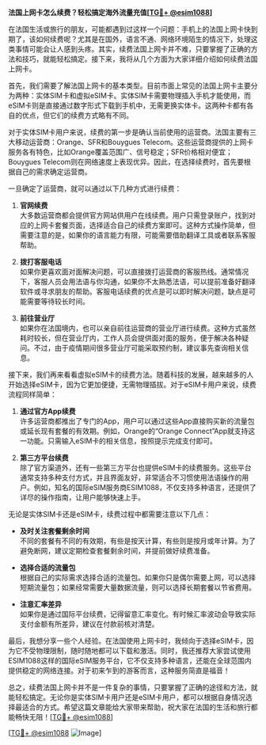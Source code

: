 **法国上网卡怎么续费？轻松搞定海外流量充值[[TG💪+ @esim1088](https://t.me/s/esim1088)]**

在法国生活或旅行的朋友，可能都遇到过这样一个问题：手机上的法国上网卡快到期了，该如何续费呢？尤其是在国外，语言不通、网络环境陌生的情况下，处理这类事情可能会让人感到头疼。其实，续费法国上网卡并不难，只要掌握了正确的方法和技巧，就能轻松搞定。接下来，我将从几个方面为大家详细介绍如何续费法国上网卡。

首先，我们需要了解法国上网卡的基本类型。目前市面上常见的法国上网卡主要分为两种：实体SIM卡和虚拟eSIM卡。实体SIM卡需要物理插入手机才能使用，而eSIM卡则是直接通过数字形式下载到手机中，无需更换实体卡。这两种卡都有各自的优点，但它们的续费方式略有不同。

对于实体SIM卡用户来说，续费的第一步是确认当前使用的运营商。法国主要有三大移动运营商：Orange、SFR和Bouygues Telecom。这些运营商提供的上网卡服务各有特色，比如Orange覆盖范围广、信号稳定；SFR价格相对便宜；Bouygues Telecom则在网络速度上表现优异。因此，在选择续费时，首先要根据自己的需求确定运营商。

一旦确定了运营商，就可以通过以下几种方式进行续费：

1. **官网续费**  
   大多数运营商都会提供官方网站供用户在线续费。用户只需登录账户，找到对应的上网卡套餐页面，选择适合自己的续费方案即可。这种方式操作简单，但需要注意的是，如果你的语言能力有限，可能需要借助翻译工具或者联系客服帮助。

2. **拨打客服电话**  
   如果你更喜欢面对面解决问题，可以直接拨打运营商的客服热线。通常情况下，客服人员会用法语与你沟通，如果你不太熟悉法语，可以提前准备好翻译软件或寻求朋友的帮助。客服电话续费的优点是可以即时解决问题，缺点是可能需要等待较长时间。

3. **前往营业厅**  
   如果你在法国境内，也可以亲自前往运营商的营业厅进行续费。这种方式虽然耗时较长，但在营业厅内，工作人员会提供面对面的服务，便于解决各种疑问。不过，由于疫情期间很多营业厅可能采取预约制，建议事先查询相关信息。

接下来，我们再来看看虚拟eSIM卡的续费方法。随着科技的发展，越来越多的人开始选择eSIM卡，因为它更加便捷，无需物理插拔。对于eSIM卡用户来说，续费流程同样简单：

1. **通过官方App续费**  
   许多运营商都推出了专门的App，用户可以通过这些App直接购买新的流量包或延长现有套餐的有效期。例如，Orange的“Orange Connect”App就支持这一功能。只需输入eSIM卡的相关信息，按照提示完成支付即可。

2. **第三方平台续费**  
   除了官方渠道外，还有一些第三方平台也提供eSIM卡的续费服务。这些平台通常支持多种支付方式，并且界面友好，非常适合不习惯使用法语操作的用户。例如，知名的国际eSIM服务商ESIM1088，不仅支持多种语言，还提供了详尽的操作指南，让用户能够快速上手。

无论是实体SIM卡还是eSIM卡，续费过程中都需要注意以下几点：

- **及时关注套餐剩余时间**  
  不同的套餐有不同的有效期，有些是按天计算，有些则是按月或年计算。为了避免断网，建议定期检查套餐剩余时间，并提前做好续费准备。

- **选择合适的流量包**  
  根据自己的实际需求选择合适的流量包。如果你只是偶尔需要上网，可以选择短期流量包；如果经常需要大量数据流量，则可以选择长期套餐以节省费用。

- **注意汇率差异**  
  如果你是通过国际平台续费，记得留意汇率变化。有时候汇率波动会导致实际支付金额有所差异，建议在付款前核对清楚。

最后，我想分享一些个人经验。在法国使用上网卡时，我倾向于选择eSIM卡，因为它不受物理限制，随时随地都可以下载和激活。同时，我还推荐大家尝试使用ESIM1088这样的国际eSIM服务平台，它不仅支持多种语言，还能在全球范围内提供稳定的网络连接。对于初来乍到的游客而言，这种服务简直是福音！

总之，续费法国上网卡并不是一件复杂的事情，只要掌握了正确的途径和方法，就能轻松搞定。无论你是实体SIM卡用户还是eSIM卡用户，都可以根据自身情况选择最适合的方式。希望这篇文章能给大家带来帮助，祝大家在法国的生活和旅行都能畅快无阻！[[TG💪+ @esim1088](https://t.me/s/esim1088)]

[[TG💪+ @esim1088](https://t.me/s/esim1088) ![Image](https://i.postimg.cc/4NQfJmqS/Snipaste-2025-05-13-00-14-12.png)]